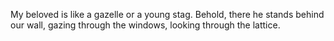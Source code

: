 My beloved is like a gazelle or a young stag. Behold, there he stands behind our wall, gazing through the windows, looking through the lattice.
